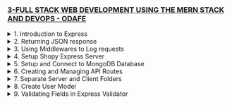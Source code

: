 ### [3-FULL STACK WEB DEVELOPMENT USING THE MERN STACK AND DEVOPS - ODAFE](https://www.udemy.com/course/full-stack-web-development-using-the-mern-stack-and-devops/)

<details>
  <summary>1. Introduction to Express </summary>

# Initialize npm

```jsbs
npm init -y
```

# Install express

```jsbs
npm install express --save
```

# install nodemon

```jsbs
npm install nodemon --save-dev
```

### x-odafe-project/package.json:

```js
{
  "name": "x-odafe-project",
  "version": "1.0.0",
  "description": "",
  "main": "app.js",
  "scripts": {
    "dev": "nodemon app.js",
    "start": "node app.js",
    "start-server": "node server.js",
    "test": "echo \"Error: no test specified\" && exit 1"
  },
  "keywords": [],
  "author": "",
  "license": "ISC",
  "dependencies": {
    "express": "^4.18.2"
  },
  "devDependencies": {
    "nodemon": "^2.0.22"
  }
}

```

### x-odafe-project/app.js:

```js
const express = require("express");
const app = express();
const PORT = 8080;

app.get("/", (req, res) => {
  res.send("Hello World!");
});

app.listen(PORT, () => {
  console.log(`Server listening on port ${PORT}...`);
});
```

![](https://github.com/omeatai/React-Tutorial/assets/32337103/996baee6-1791-47b6-adff-bf5eb5554310)
![](https://github.com/omeatai/React-Tutorial/assets/32337103/3188767c-b7fd-4c00-954f-ec9afe9427c0)

</details>

<details>
  <summary>2. Returning JSON response </summary>

# Returning JSON response

### x-odafe-project/app.js:

```js
const express = require("express");
const app = express();
const PORT = 8080;

app.get("/", (req, res) => {
  res.status(200).send("Hello World!");
});

app.get("/test", (req, res) => {
  res.status(200).json({ msg: "This is a JSON response..." });
});

app.listen(PORT, () => {
  console.log(`Server listening on port ${PORT}...`);
});
```

![](https://github.com/omeatai/React-Tutorial/assets/32337103/792e6f99-d01b-4698-b69b-677e6c150341)
![](https://github.com/omeatai/React-Tutorial/assets/32337103/c939498e-18a1-44ea-95fa-b9243ae58fa5)

</details>

<details>
  <summary>3. Using Middlewares to Log requests </summary>

# Using Middleware to Log requests

### x-odafe-project/app.js:

```js
const express = require("express");
const app = express();
const PORT = 8080;

app.use((req, res, next) => {
  console.log(req.method, req.url, req.path, req.ip, req.headers.host);
  next();
});

app.get("/", (req, res) => {
  res.status(200).send("Hello World!");
});

app.get("/test", (req, res) => {
  res.status(200).json({ msg: "This is a JSON response..." });
});

app.listen(PORT, () => {
  console.log(`Server listening on port ${PORT}...`);
});
```

# output:

```js
// [nodemon] restarting due to changes...
// [nodemon] starting `node app.js`
// Server listening on port 8080...
// GET /test /test ::1 localhost:8080
```

![](https://github.com/omeatai/React-Tutorial/assets/32337103/1abed75a-6dc1-46cd-b33c-3480633e36a3)
![](https://github.com/omeatai/React-Tutorial/assets/32337103/f7cf903d-f9c3-4a04-ae2c-e39254b94130)

</details>

<details>
  <summary>4. Setup Shopy Express Server </summary>

# Initialize npm

```jsbs
npm init -y
```

# Initialize git

```jsbs
git init
```

# Install express, bcryptjs, jsonwebtoken, mongoose, and nodemon

```jsbs
npm i express --save
npm i bcryptjs --save
npm i jsonwebtoken --save
npm i mongoose --save
npm i nodemon --save-dev

npm i express bcryptjs jsonwebtoken mongoose --save
npm i nodemon --save-dev
```

### x-shopy-ecommerce-app/package.json:

```js
{
  "name": "x-shopy-ecommerce-app",
  "version": "1.0.0",
  "description": "",
  "main": "index.js",
  "scripts": {
    "test": "echo \"Error: no test specified\" && exit 1",
    "start": "nodemon server.js"
  },
  "keywords": [],
  "author": "",
  "license": "ISC",
  "devDependencies": {
    "nodemon": "^2.0.22"
  },
  "dependencies": {
    "bcryptjs": "^2.4.3",
    "express": "^4.18.2",
    "jsonwebtoken": "^9.0.0",
    "mongoose": "^7.2.1"
  }
}

```

### x-shopy-ecommerce-app/server.js:

```js
const express = require("express");
const app = express();
const PORT = process.env.PORT || 8000;

app.get("/", (req, res) => {
  res.send("My App is running...");
});

app.listen(PORT, () => {
  console.log(`Server is listening on ${PORT}...`);
});
```

# output:

```js
// [nodemon] restarting due to changes...
// [nodemon] starting `node server.js`
// Server is listening on 8000...
```

![](https://github.com/omeatai/React-Tutorial/assets/32337103/c183df84-952d-402c-8989-1204b70e7930)
![](https://github.com/omeatai/React-Tutorial/assets/32337103/49f92c54-3c4d-4ccd-98f4-fb483692fb1b)

</details>

<details>
  <summary>5. Setup and Connect to MongoDB Database </summary>

# Install mongoDB

```jsbs
npm install mongodb --save
```

# Connect to MongoDB

```jsbs
mongodb+srv://<username>:<password>@cluster0.qfv7ifn.mongodb.net/<dbname>?retryWrites=true&w=majority
```

```js
const { MongoClient, ServerApiVersion } = require("mongodb");
const uri =
  "mongodb+srv://<username>:<password>@cluster0.qfv7ifn.mongodb.net/?retryWrites=true&w=majority";

// Create a MongoClient with a MongoClientOptions object to set the Stable API version
const client = new MongoClient(uri, {
  serverApi: {
    version: ServerApiVersion.v1,
    strict: true,
    deprecationErrors: true,
  },
});

async function run() {
  try {
    // Connect the client to the server	(optional starting in v4.7)
    await client.connect();
    // Send a ping to confirm a successful connection
    await client.db("admin").command({ ping: 1 });
    console.log(
      "Pinged your deployment. You successfully connected to MongoDB!"
    );
  } finally {
    // Ensures that the client will close when you finish/error
    await client.close();
  }
}
run().catch(console.dir);
```

# Install Mongoose

```jsbs
npm install mongoose --save
```

# Connect to Mongoose

```js
const mongoose = require("mongoose");
mongoose.connect("mongodb://127.0.0.1:27017/test");

const Cat = mongoose.model("Cat", { name: String });

const kitty = new Cat({ name: "Zildjian" });
kitty.save().then(() => console.log("meow"));
```

### x-shopy-ecommerce-app/server.js:

```js
const express = require("express");
const app = express();
const connectDB = require("./config/db");
const PORT = process.env.PORT || 8000;

connectDB();

app.get("/", (req, res) => {
  res.send("My App is running...");
});

app.listen(PORT, () => {
  console.log(`Server is listening on ${PORT}...`);
});
```

### x-shopy-ecommerce-app/config/db.js:

```js
const mongoose = require("mongoose");
const config = require("./keys");
const db = config.mongoURI;

const connectDB = async () => {
  try {
    await mongoose.connect(db, {
      // useNewUrlParser: true,
      // useUnifiedTopology: true,
      // useCreateIndex: true,
    });
    console.log("Connected to DATABASE...");
  } catch (err) {
    console.log("Error connecting to DATABASE");
    process.exit(1);
  }
};

module.exports = connectDB;
```

### x-shopy-ecommerce-app/config/keys.js:

```js
const mongoURI =
  "mongodb+srv://<username>:<password>@cluster0.qfv7ifn.mongodb.net/<dbname>?retryWrites=true&w=majority";

module.exports = { mongoURI };
```

# run:

```jsbs
npm start
```

# output:

```js
// [nodemon] restarting due to changes...
// [nodemon] starting `node server.js`
// Server is listening on 8000...
// Connected to DATABASE...
```

![](https://github.com/omeatai/React-Tutorial/assets/32337103/08b49b29-85bb-4cee-8f79-48663746cba9)
![](https://github.com/omeatai/React-Tutorial/assets/32337103/70afedc0-759b-4e44-a248-711f19368eb6)

</details>

<details>
  <summary>6. Creating and Managing API Routes </summary>

# Creating and Managing API Routes

### x-shopy-ecommerce-app/server.js:

```js
const express = require("express");
const app = express();
const connectDB = require("./config/db");
const PORT = process.env.PORT || 8000;

//Connect to the DB
connectDB();

//Define routes and API
app.use("/api/users", require("./routes/userApi"));
app.use("/api/products", require("./routes/productApi"));

app.get("/", (req, res) => {
  res.send("My App is running...");
});

app.listen(PORT, () => {
  console.log(`Server is listening on ${PORT}...`);
});
```

### x-shopy-ecommerce-app/routes/productApi.js:

```js
const express = require("express");
const router = express.Router();

router.get("/", (req, res) => {
  res.send("Product route");
});

module.exports = router;
```

### x-shopy-ecommerce-app/routes/userApi.js:

```js
const express = require("express");
const router = express.Router();

router.get("/", (req, res) => {
  res.send("Users route");
});

module.exports = router;
```

![](https://github.com/omeatai/React-Tutorial/assets/32337103/e379fdea-e3f0-4216-b143-7667f5505a57)
![](https://github.com/omeatai/React-Tutorial/assets/32337103/2afa9402-e3bf-4af7-8388-bf7e933c935f)
![](https://github.com/omeatai/React-Tutorial/assets/32337103/027e91a2-3027-4efc-98d2-06ab4825f1bd)
![](https://github.com/omeatai/React-Tutorial/assets/32337103/991c48a9-bf7b-435b-89f3-71eec7ec8420)
![](https://github.com/omeatai/React-Tutorial/assets/32337103/fda1cbd2-a3ee-4ffd-9fb4-a289b91ea544)
![](https://github.com/omeatai/React-Tutorial/assets/32337103/cd9762c8-df54-4a4c-8f2e-db8f2653c04c)

</details>

<details>
  <summary>7. Separate Server and Client Folders </summary>

# Separate Server and Client Folders

![](https://github.com/omeatai/React-Tutorial/assets/32337103/2764623c-b162-413a-b2d8-ff40d979c4c7)

</details>

<details>
  <summary>8. Create User Model </summary>

# Mongoose Sample Model

```js
const Model = mongoose.model("Test", schema);

const doc = new Model();
doc._id instanceof mongoose.Types.ObjectId; // true
```

```js
const schema = new Schema({ _id: Number });
const Model = mongoose.model("Test", schema);

const doc = new Model();
await doc.save(); // Throws "document must have an _id before saving"

doc._id = 1;
await doc.save(); // works
```

### x-shopy-ecommerce-app/server/server.js:

```js
const express = require("express");
const app = express();
const connectDB = require("./config/db");
const PORT = process.env.PORT || 8000;

//Connect to the DB
connectDB();

//Define routes and API
app.use("/api/users", require("./routes/userApi"));
app.use("/api/products", require("./routes/productApi"));

app.get("/", (req, res) => {
  res.send("My App is running...");
});

app.listen(PORT, () => {
  console.log(`Server is listening on ${PORT}...`);
});
```

### x-shopy-ecommerce-app/server/models/User.js:

```js
const mongoose = require("mongoose");
const UserSchema = new mongoose.Schema({
  name: {
    type: String,
    required: true,
  },
  email: {
    type: String,
    required: true,
  },
  password: {
    type: String,
    required: true,
  },
  role: {
    type: String,
    default: "customer",
  },
  date: {
    type: Date,
    default: Date.now(),
  },
});

const User = mongoose.model("User", UserSchema);
module.exports = User;
```

![](https://github.com/omeatai/React-Tutorial/assets/32337103/817d08b3-2385-43a8-8dbb-118c3ccf47f0)
![](https://github.com/omeatai/React-Tutorial/assets/32337103/68380893-ad5a-4c7f-84b8-dc6d417fb248)

</details>

<details>
  <summary>9. Validating Fields in Express Validator </summary>

# Install express validator

```jsbs
npm install express-validator --save
```

# Express Validator Sample - https://express-validator.github.io/docs/

### req.body:

- the body of the HTTP request.
- Can be any value, however objects, arrays and other JavaScript primitives work better.

### req.cookies:

- the Cookie header parsed as an object from cookie name to its value.

### req.headers:

- the headers sent along with the HTTP request.

### req.params:

- an object from name to value.
- In express.js, this is parsed from the request path and matched with route definition path.
- But it can really be anything meaningful coming from the HTTP request.

### req.query:

- the portion after the ? in the HTTP request's path, parsed as an object from query parameter name to value.

# Example URL

```jsbs
http://localhost:3000/hello?person=John //with Query Field
http://localhost:3000/hello //without Query Field
```

# Example Code

```js
const express = require("express");
const { query, matchedData, validationResult } = require("express-validator");
const app = express();

app.use(express.json());
app.get("/hello", query("person").notEmpty().escape(), (req, res) => {
  const result = validationResult(req);
  if (result.isEmpty()) {
    const data = matchedData(req);
    return res.send(`Hello, ${data.person}!`);
  }

  res.send({ errors: result.array() });
});

app.listen(3000);
```

# Without Query Field result:

```js
{
  "errors": [
    {
      "location": "query",
      "msg": "Invalid value",
      "path": "person",
      "type": "field"
    }
  ]
}
```

# With Query Field result:

```js
"Hello, John!";
```

# Custom Validation:

```js
app.post(
  "/create-user",
  body("email").custom(async (value) => {
    const user = await UserCollection.findUserByEmail(value);
    if (user) {
      throw new Error("E-mail already in use");
    }
  }),
  (req, res) => {
    // Handle the request
  }
);
```

```js
app.post(
  "/create-user",
  body("password").isLength({ min: 5 }),
  body("passwordConfirmation").custom((value, { req }) => {
    return value === req.body.password;
  }),
  (req, res) => {
    // Handle request
  }
);
```

# Allow body to be passed with requests

### x-shopy-ecommerce-app/server/server.js:

```jsbs
app.use(express.json({ extended: false })); // allow req.body
```

```js
const express = require("express");
const app = express();
const connectDB = require("./config/db");
const PORT = process.env.PORT || 8000;

//Connect to the DB
connectDB();

//Define routes and API
app.use(express.json({ extended: false })); // allow req.body
app.use("/api/users", require("./routes/userApi"));
app.use("/api/products", require("./routes/productApi"));

app.get("/", (req, res) => {
  res.send("My App is running...");
});

app.listen(PORT, () => {
  console.log(`Server is listening on ${PORT}...`);
});
```

```js

```

```js

```

```js

```

```js

```

```js

```

```js

```

```js

```

```js

```

```js

```

```js

```

```js

```

```js

```

```js

```

```js

```

```js

```

```js

```

```js

```

```js

```

```js

```

```js

```

```js

```

```js

```

</details>
